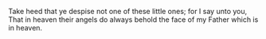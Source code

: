 Take heed that ye despise not one of these little ones; for I say unto you, That in heaven their angels do always behold the face of my Father which is in heaven.
